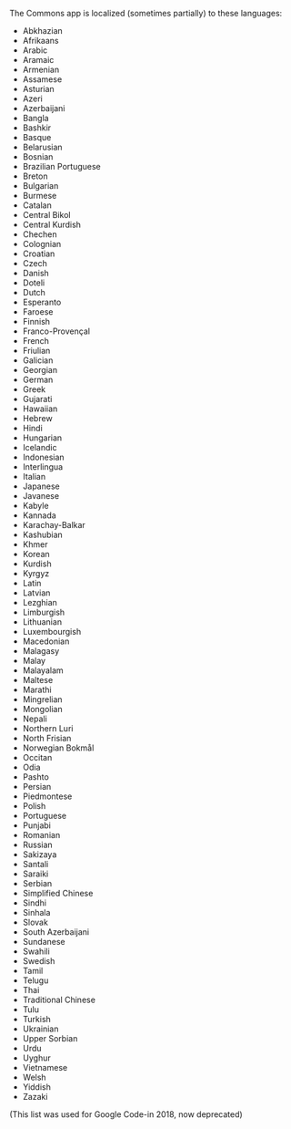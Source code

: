 The Commons app is localized (sometimes partially) to these languages:

* Abkhazian
* Afrikaans
* Arabic
* Aramaic
* Armenian
* Assamese
* Asturian
* Azeri
* Azerbaijani
* Bangla
* Bashkir
* Basque
* Belarusian
* Bosnian
* Brazilian Portuguese
* Breton
* Bulgarian
* Burmese
* Catalan
* Central Bikol 
* Central Kurdish
* Chechen
* Colognian
* Croatian
* Czech
* Danish
* Doteli
* Dutch
* Esperanto
* Faroese
* Finnish
* Franco-Provençal
* French
* Friulian
* Galician
* Georgian
* German
* Greek
* Gujarati
* Hawaiian
* Hebrew
* Hindi
* Hungarian
* Icelandic
* Indonesian
* Interlingua
* Italian
* Japanese
* Javanese
* Kabyle
* Kannada
* Karachay-Balkar 
* Kashubian
* Khmer
* Korean
* Kurdish
* Kyrgyz
* Latin
* Latvian
* Lezghian
* Limburgish
* Lithuanian
* Luxembourgish
* Macedonian
* Malagasy
* Malay
* Malayalam
* Maltese
* Marathi
* Mingrelian
* Mongolian
* Nepali
* Northern Luri
* North Frisian
* Norwegian Bokmål
* Occitan
* Odia
* Pashto
* Persian
* Piedmontese
* Polish
* Portuguese
* Punjabi
* Romanian
* Russian
* Sakizaya
* Santali
* Saraiki
* Serbian
* Simplified Chinese
* Sindhi
* Sinhala
* Slovak
* South Azerbaijani
* Sundanese
* Swahili
* Swedish
* Tamil
* Telugu
* Thai
* Traditional Chinese
* Tulu
* Turkish
* Ukrainian
* Upper Sorbian 
* Urdu
* Uyghur
* Vietnamese
* Welsh
* Yiddish
* Zazaki

(This list was used for Google Code-in 2018, now deprecated)